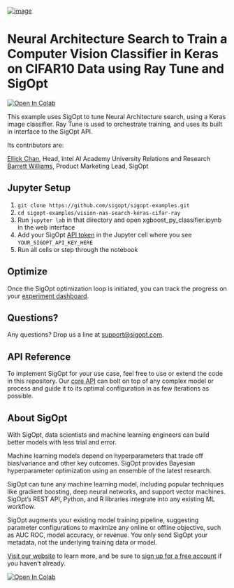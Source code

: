 [![image](https://sigopt.com/static/img/SigOpt_logo_horiz.png?raw=true)](https://sigopt.com)

# Neural Architecture Search to Train a Computer Vision Classifier in Keras on CIFAR10 Data using Ray Tune and SigOpt

<a href="https://colab.research.google.com/github/sigopt/sigopt-examples/blob/master/vision-nas-search-keras-cifar-ray/mininas.ipynb" target="_parent"><img src="https://colab.research.google.com/assets/colab-badge.svg" alt="Open In Colab"/></a>

This example uses SigOpt to tune Neural Architecture search, using a Keras image classifier. Ray Tune is used to orchestrate training, and uses its built in interface to the SigOpt API.

Its contributors are:

[Ellick Chan](https://github.com/ellick-chan), Head, Intel AI Academy University Relations and Research
[Barrett Williams](https://github.com/brwillia), Product Marketing Lead, SigOpt

## Jupyter Setup

1. `git clone https://github.com/sigopt/sigopt-examples.git`
2. `cd sigopt-examples/vision-nas-search-keras-cifar-ray`
3. Run `jupyter lab` in that directory and open xgboost_py_classifier.ipynb in the web interface
4. Add your SigOpt [API token](https://sigopt.com/docs/overview/authentication) in the Jupyter cell where you see `YOUR_SIGOPT_API_KEY_HERE`
5. Run all cells or step through the notebook

## Optimize

Once the SigOpt optimization loop is initiated, you can track the progress on your [experiment dashboard](https://sigopt.com/experiments).

## Questions?
Any questions? Drop us a line at [support@sigopt.com](mailto:support@sigopt.com).

## API Reference
To implement SigOpt for your use case, feel free to use or extend the code in this repository. Our [core API](https://sigopt.com/docs) can bolt on top of any complex model or process and guide it to its optimal configuration in as few iterations as possible. 

## About SigOpt

With SigOpt, data scientists and machine learning engineers can build better models with less trial and error.

Machine learning models depend on hyperparameters that trade off bias/variance and other key outcomes. SigOpt provides Bayesian hyperparameter optimization using an ensemble of the latest research.

SigOpt can tune any machine learning model, including popular techniques like gradient boosting, deep neural networks, and support vector machines. SigOpt’s REST API, Python, and R libraries integrate into any existing ML workflow.

SigOpt augments your existing model training pipeline, suggesting parameter configurations to maximize any online or offline objective, such as AUC ROC, model accuracy, or revenue. You only send SigOpt your metadata, not the underlying training data or model.

[Visit our website](https://sigopt.com) to learn more, and be sure to [sign up for a free account](https://app.sigopt.com/signup) if you haven't already.

<a href="https://colab.research.google.com/github/sigopt/sigopt-examples/blob/master/vision-nas-search-keras-cifar-ray/mininas.ipynb" target="_parent"><img src="https://colab.research.google.com/assets/colab-badge.svg" alt="Open In Colab"/></a>
